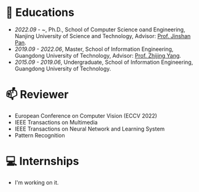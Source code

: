 
# 📖 Educations
- *2022.09 - ~*, Ph.D., School of Computer Science oand Engineering, Nanjing University of Science and Technology, Advisor: [Prof. Jinshan Pan](https://jspan.github.io/).
- *2019.09 - 2022.06*, Master, School of Information Engineering, Guangdong University of Technology, Advisor: [Prof. Zhijing Yang](https://yzw.gdut.edu.cn/info/1118/2031.htm).
- *2015.09 - 2019.06*, Undergraduate, School of Information Engineering, Guangdong University of Technology.

# 📫 Reviewer
- European Conference on Computer Vision (ECCV 2022)
- IEEE Transactions on Multimedia
- IEEE Transactions on Neural Network and Learning System
- Pattern Recognition

# 💻 Internships
- I'm working on it.
